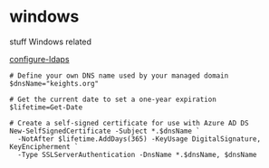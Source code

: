 # windows
stuff Windows related

[configure-ldaps](https://docs.microsoft.com/en-us/azure/active-directory-domain-services/tutorial-configure-ldaps)

~~~
# Define your own DNS name used by your managed domain
$dnsName="keights.org"

# Get the current date to set a one-year expiration
$lifetime=Get-Date

# Create a self-signed certificate for use with Azure AD DS
New-SelfSignedCertificate -Subject *.$dnsName `
  -NotAfter $lifetime.AddDays(365) -KeyUsage DigitalSignature, KeyEncipherment `
  -Type SSLServerAuthentication -DnsName *.$dnsName, $dnsName
  ~~~
